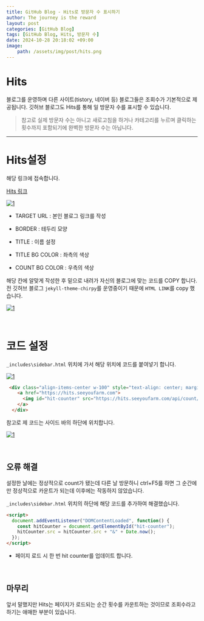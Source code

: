 ```yaml
---
title: GitHub Blog - Hits로 방문자 수 표시하기
author: The journey is the reward
layout: post
categories: [GitHub Blog]
tags: [GitHub Blog, Hits, 방문자 수]
date: 2024-10-28 20:18:02 +09:00
image:
    path: /assets/img/post/hits.png
---
```


# Hits

블로그를 운영하며 다른 사이트(tistory, 네이버 등) 블로그들은 조회수가 기본적으로 제공됩니다. 깃허브 블로그도 Hits를 통해 일 방문자 수를 표시할 수 있습니다.

>참고로 실제 방문자 수는 아니고 새로고침을 하거나 카테고리를 누르며 클릭하는 횟수까지 포함되기에 완벽한 방문자 수는 아닙니다.

---


# Hits설정

해당 링크에 접속합니다.


[Hits 링크](https://hits.seeyoufarm.com/)


<a href="https://github.com/LeeNaYoung240/LeeNaYoung240.github.io/assets/107848521/1de36a07-89af-4201-943b-2b92458fd68a" class="popup img-link"><img src="https://github.com/user-attachments/assets/1de36a07-89af-4201-943b-2b92458fd68a" alt="1" loading="lazy"></a>

- TARGET URL : 본인 블로그 링크를 작성

- BORDER : 테두리 모양

- TITLE : 이름 설정

- TITLE BG COLOR : 좌측의 색상

- COUNT BG COLOR : 우측의 색상 

해당 칸에 알맞게 작성한 후 밑으로 내려가 자신의 블로그에 맞는 코드를 COPY 합니다. 전 깃허브 블로그 `jekyll-theme-chirpy`를 운영중이기 때문에 `HTML LINK`를 copy 했습니다.

<a href="https://github.com/LeeNaYoung240/LeeNaYoung240.github.io/assets/107848521/397bc787-0d72-4250-9c7a-d3218305ad46" class="popup img-link"><img src="https://github.com/user-attachments/assets/397bc787-0d72-4250-9c7a-d3218305ad46" alt="1" loading="lazy"></a>

<br>

# 코드 설정

`_includes\sidebar.html` 위치에 가서 해당 위치에 코드를 붙여넣기 합니다.


<a href="https://github.com/LeeNaYoung240/LeeNaYoung240.github.io/assets/107848521/36bbba52-80c9-4da0-a56f-7a0458f0202d" class="popup img-link"><img src="https://github.com/user-attachments/assets/36bbba52-80c9-4da0-a56f-7a0458f0202d" alt="1" loading="lazy"></a>

```html
 <div class="align-items-center w-100" style="text-align: center; margin-bottom: 1rem;">
    <a href="https://hits.seeyoufarm.com">
      <img id="hit-counter" src="https://hits.seeyoufarm.com/api/count/incr/badge.svg?url=https%3A%2F%2Fleenayoung240.github.io&count_bg=%23F8C2D8&title_bg=%23C8A1F8&icon=&icon_color=%23E7E7E7&title=Views&edge_flat=false" alt="Hit counter badge"/>
    </a>
  </div>
```

참고로 제 코드는 사이드 바의 하단에 위치합니다.

<a href="https://github.com/LeeNaYoung240/LeeNaYoung240.github.io/assets/107848521/07ac4f5d-3571-4977-a08c-de9a5a8f550a" class="popup img-link"><img src="https://github.com/user-attachments/assets/07ac4f5d-3571-4977-a08c-de9a5a8f550a" alt="1" loading="lazy"></a>

<br>

## 오류 해결

설정한 날에는 정상적으로 count가 됐는데 다른 날 방문하니 
ctrl+F5를 하면 그 순간에만 정상적으로 카운트가 되는데 이후에는 작동하지 않았습니다.

`_includes\sidebar.html` 위치의 하단에 해당 코드를 추가하여 해결했습니다.


```html
<script>
  document.addEventListener("DOMContentLoaded", function() {
    const hitCounter = document.getElementById("hit-counter");
    hitCounter.src = hitCounter.src + "&" + Date.now();
  });
</script>
```

- 페이지 로드 시 한 번 hit counter를 업데이트 합니다.

<br>

## 마무리

앞서 말했지만 Hits는 페이지가 로드되는 순간 횟수를 카운트하는 것이므로 조회수라고 하기는 애매한 부분이 있습니다. 

